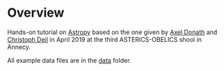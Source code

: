 # Overview

Hands-on tutorial on [Astropy](https://www.astropy.org/) based on the one given by [Axel Donath](https://github.com/adonath) and [Christoph Deil](https://christophdeil.com) in April 2019 at the third ASTERICS-OBELICS shool in Annecy.

All example data files are in the [data](data) folder.
